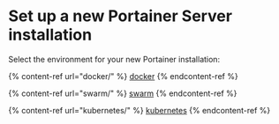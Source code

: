 # Set up a new Portainer Server installation

Select the environment for your new Portainer installation:

{% content-ref url="docker/" %}
[docker](docker/)
{% endcontent-ref %}

{% content-ref url="swarm/" %}
[swarm](swarm/)
{% endcontent-ref %}

{% content-ref url="kubernetes/" %}
[kubernetes](kubernetes/)
{% endcontent-ref %}

